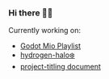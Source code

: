 ### Hi there 👋🏾
Currently working on: 
- [Godot Mio Playlist](https://www.youtube.com/watch?v=2oSDYQ93Kd8&list=PLFozZChveaHuPd5RyBevQnCW_E0hdBDNz)
- [hydrogen-halo❄️](https://github.com/users/emanisgrand/projects/4/views/2_)
- [project-titling document](https://docs.google.com/spreadsheets/d/1CCaxVaMfs2V68K5-s_-m3CpuKnGq8R_u0rsFDmex6LM/edit#gid=0)

<!--
**emanisgrand/emanisgrand** is a ✨ _special_ ✨ repository because its `README.md` (this file) appears on your GitHub profile.

Here are some ideas to get you started:

- 🔭 I’m currently working on ...
- 🌱 I’m currently learning ...
- 👯 I’m looking to collaborate on ...
- 🤔 I’m looking for help with ...
- 💬 Ask me about ...
- 📫 How to reach me: ...
- 😄 Pronouns: ...
- ⚡ Fun fact: ...
-->
